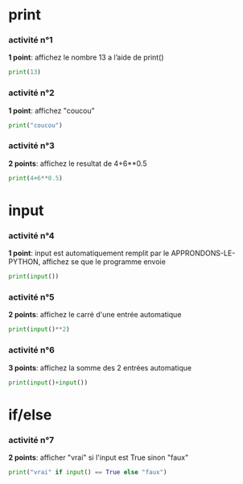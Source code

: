 # print

### activité n°1
**1 point**: affichez le nombre 13 a l’aide de print()
```py
print(13)
```

### activité n°2
**1 point**: affichez "coucou"
```py
print("coucou")
```

### activité n°3
**2 points**: affichez le resultat de 4+6**0.5
```py
print(4+6**0.5)
```

# input

### activité n°4
**1 point**: input est automatiquement remplit par le APPRONDONS-LE-PYTHON, affichez se que le programme envoie

```py
print(input())
```

### activité n°5

**2 points**: affichez le carré d'une entrée automatique

```py
print(input()**2)
```

### activité n°6

**3 points**: affichez la somme des 2 entrées automatique
```py
print(input()+input())
```

# if/else

### activité n°7

**2 points**: afficher "vrai" si l'input est True sinon "faux"
```py
print("vrai" if input() == True else "faux")
```